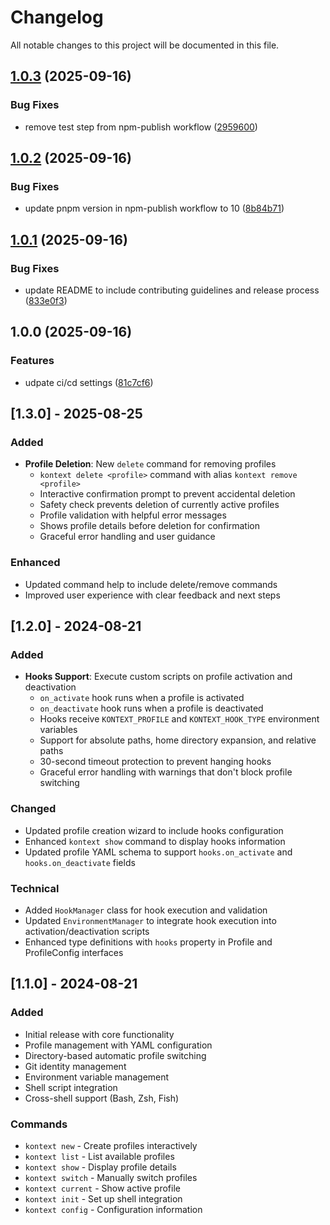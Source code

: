 # Changelog

All notable changes to this project will be documented in this file.

## [1.0.3](https://github.com/wangyedev/kontext/compare/v1.0.2...v1.0.3) (2025-09-16)


### Bug Fixes

* remove test step from npm-publish workflow ([2959600](https://github.com/wangyedev/kontext/commit/2959600c86dc66ba4da177e333ae48f48a220c7e))

## [1.0.2](https://github.com/wangyedev/kontext/compare/v1.0.1...v1.0.2) (2025-09-16)


### Bug Fixes

* update pnpm version in npm-publish workflow to 10 ([8b84b71](https://github.com/wangyedev/kontext/commit/8b84b71a8cf3ead0d3ee586f8ee88b94a96eff35))

## [1.0.1](https://github.com/wangyedev/kontext/compare/v1.0.0...v1.0.1) (2025-09-16)


### Bug Fixes

* update README to include contributing guidelines and release process ([833e0f3](https://github.com/wangyedev/kontext/commit/833e0f31bd41ca48229bf78d1f0e6f0d6909133d))

## 1.0.0 (2025-09-16)


### Features

* udpate ci/cd settings ([81c7cf6](https://github.com/wangyedev/kontext/commit/81c7cf63144f8b288296c50c43044498c5783f2c))

## [1.3.0] - 2025-08-25

### Added
- **Profile Deletion**: New `delete` command for removing profiles
  - `kontext delete <profile>` command with alias `kontext remove <profile>`
  - Interactive confirmation prompt to prevent accidental deletion
  - Safety check prevents deletion of currently active profiles
  - Profile validation with helpful error messages
  - Shows profile details before deletion for confirmation
  - Graceful error handling and user guidance

### Enhanced
- Updated command help to include delete/remove commands
- Improved user experience with clear feedback and next steps

## [1.2.0] - 2024-08-21

### Added
- **Hooks Support**: Execute custom scripts on profile activation and deactivation
  - `on_activate` hook runs when a profile is activated
  - `on_deactivate` hook runs when a profile is deactivated
  - Hooks receive `KONTEXT_PROFILE` and `KONTEXT_HOOK_TYPE` environment variables
  - Support for absolute paths, home directory expansion, and relative paths
  - 30-second timeout protection to prevent hanging hooks
  - Graceful error handling with warnings that don't block profile switching

### Changed
- Updated profile creation wizard to include hooks configuration
- Enhanced `kontext show` command to display hooks information
- Updated profile YAML schema to support `hooks.on_activate` and `hooks.on_deactivate` fields

### Technical
- Added `HookManager` class for hook execution and validation
- Updated `EnvironmentManager` to integrate hook execution into activation/deactivation scripts
- Enhanced type definitions with `hooks` property in Profile and ProfileConfig interfaces

## [1.1.0] - 2024-08-21

### Added
- Initial release with core functionality
- Profile management with YAML configuration
- Directory-based automatic profile switching
- Git identity management
- Environment variable management
- Shell script integration
- Cross-shell support (Bash, Zsh, Fish)

### Commands
- `kontext new` - Create profiles interactively
- `kontext list` - List available profiles
- `kontext show` - Display profile details
- `kontext switch` - Manually switch profiles
- `kontext current` - Show active profile
- `kontext init` - Set up shell integration
- `kontext config` - Configuration information
